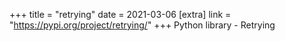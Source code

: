 +++
title = "retrying"
date = 2021-03-06
[extra]
link = "https://pypi.org/project/retrying/"
+++
Python library - Retrying

